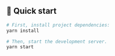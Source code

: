 ## 🚀 Quick start

```bash
# First, install project dependencies:
yarn install

# Then, start the development server.
yarn start
```
